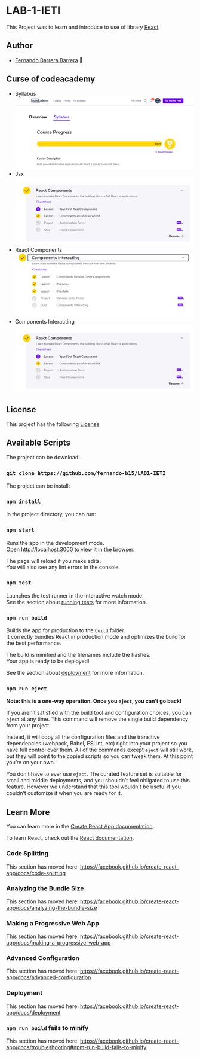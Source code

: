 # LAB-1-IETI
This Project was to learn and introduce to use of library [React](https://github.com/facebook/create-react-app)


## Author
  * [Fernando Barrera Barrera](https://github.com/fernando-b15) :guitar:
  
## Curse of codeacademy
  * Syllabus
        ![img](https://github.com/fernando-b15/LAB1-IETI/blob/master/img/curso1.PNG)
  * Jsx 
        ![img](https://github.com/fernando-b15/LAB1-IETI/blob/master/img/curso2.PNG)
  * React Components      
        ![img](https://github.com/fernando-b15/LAB1-IETI/blob/master/img/curso3.PNG)
  * Components Interacting
        ![img](https://github.com/fernando-b15/LAB1-IETI/blob/master/img/curso4.PNG)
        
## License

This project has the following [License](https://github.com/fernando-b15/LAB1-IETI/blob/master/LICENSE)

## Available Scripts

The project can be download:

### `git clone https://github.com/fernando-b15/LAB1-IETI`

The project can be install:

### `npm install`

In the project directory, you can run:

### `npm start`

Runs the app in the development mode.<br />
Open [http://localhost:3000](http://localhost:3000) to view it in the browser.

The page will reload if you make edits.<br />
You will also see any lint errors in the console.

### `npm test`

Launches the test runner in the interactive watch mode.<br />
See the section about [running tests](https://facebook.github.io/create-react-app/docs/running-tests) for more information.

### `npm run build`

Builds the app for production to the `build` folder.<br />
It correctly bundles React in production mode and optimizes the build for the best performance.

The build is minified and the filenames include the hashes.<br />
Your app is ready to be deployed!

See the section about [deployment](https://facebook.github.io/create-react-app/docs/deployment) for more information.

### `npm run eject`

**Note: this is a one-way operation. Once you `eject`, you can’t go back!**

If you aren’t satisfied with the build tool and configuration choices, you can `eject` at any time. This command will remove the single build dependency from your project.

Instead, it will copy all the configuration files and the transitive dependencies (webpack, Babel, ESLint, etc) right into your project so you have full control over them. All of the commands except `eject` will still work, but they will point to the copied scripts so you can tweak them. At this point you’re on your own.

You don’t have to ever use `eject`. The curated feature set is suitable for small and middle deployments, and you shouldn’t feel obligated to use this feature. However we understand that this tool wouldn’t be useful if you couldn’t customize it when you are ready for it.

## Learn More

You can learn more in the [Create React App documentation](https://facebook.github.io/create-react-app/docs/getting-started).

To learn React, check out the [React documentation](https://reactjs.org/).

### Code Splitting

This section has moved here: https://facebook.github.io/create-react-app/docs/code-splitting

### Analyzing the Bundle Size

This section has moved here: https://facebook.github.io/create-react-app/docs/analyzing-the-bundle-size

### Making a Progressive Web App

This section has moved here: https://facebook.github.io/create-react-app/docs/making-a-progressive-web-app

### Advanced Configuration

This section has moved here: https://facebook.github.io/create-react-app/docs/advanced-configuration

### Deployment

This section has moved here: https://facebook.github.io/create-react-app/docs/deployment

### `npm run build` fails to minify

This section has moved here: https://facebook.github.io/create-react-app/docs/troubleshooting#npm-run-build-fails-to-minify
